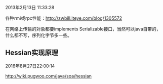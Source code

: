 2013年2月13日 11:33:28

各种rmi或rpc性能：http://zwbill.iteye.com/blog/1305572

在网络上传输的对象都要implements Serializable接口，当然可以java自带的，什么都不写，序列化字节多一些。

## Hessian实现原理

2016年8月27日22:00:14

http://wiki.pugwoo.com/java/soa/hessian


